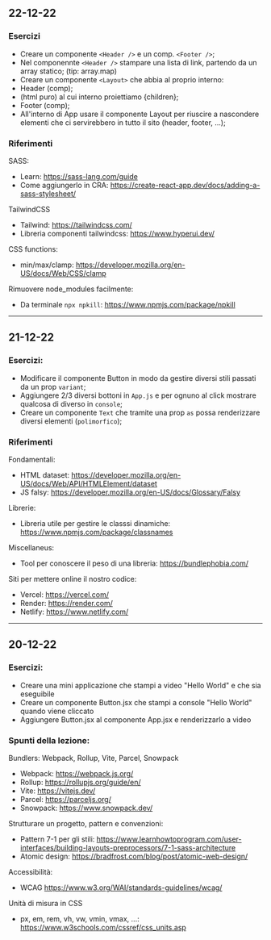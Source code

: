 ## 22-12-22

### Esercizi
- Creare un componente `<Header />` e un comp. `<Footer />`; 
- Nel componennte `<Header />` stampare una lista di link, partendo da un array statico; (tip: array.map)
- Creare un componente `<Layout>` che abbia al proprio interno: 
 - Header (comp);
 - <main> (html puro) al cui interno proiettiamo {children};
 - Footer (comp);
- All'interno di App usare il componente Layout per riuscire a nascondere elementi che ci servirebbero in tutto il sito (header, footer, ...);


### Riferimenti

SASS:
- Learn: https://sass-lang.com/guide
- Come aggiungerlo in CRA: https://create-react-app.dev/docs/adding-a-sass-stylesheet/ 

TailwindCSS
- Tailwind: https://tailwindcss.com/ 
- Libreria componenti tailwindcss: https://www.hyperui.dev/ 

CSS functions:
- min/max/clamp: https://developer.mozilla.org/en-US/docs/Web/CSS/clamp 

Rimuovere node_modules facilmente: 
- Da terminale `npx npkill`: https://www.npmjs.com/package/npkill

----

## 21-12-22

### Esercizi:
- Modificare il componente Button in modo da gestire diversi stili passati da un prop `variant`;
- Aggiungere 2/3 diversi bottoni in `App.js` e per ognuno al click mostrare qualcosa di diverso in `console`;
- Creare un componente `Text` che tramite una prop `as` possa renderizzare diversi elementi (`polimorfico`);


### Riferimenti

Fondamentali:
- HTML dataset: https://developer.mozilla.org/en-US/docs/Web/API/HTMLElement/dataset
- JS falsy: https://developer.mozilla.org/en-US/docs/Glossary/Falsy

Librerie:
- Libreria utile per gestire le classsi dinamiche: https://www.npmjs.com/package/classnames

Miscellaneus:
- Tool per conoscere il peso di una libreria: https://bundlephobia.com/

Siti per mettere online il nostro codice:
- Vercel: https://vercel.com/
- Render: https://render.com/
- Netlify: https://www.netlify.com/

----

## 20-12-22

### Esercizi:
- Creare una mini applicazione che stampi a video "Hello World" e che sia eseguibile
- Creare un componente Button.jsx che stampi a console "Hello World" quando viene cliccato
- Aggiungere Button.jsx al componente App.jsx e renderizzarlo a video

### Spunti della lezione:

Bundlers: Webpack, Rollup, Vite, Parcel, Snowpack
- Webpack: https://webpack.js.org/
- Rollup: https://rollupjs.org/guide/en/
- Vite: https://vitejs.dev/
- Parcel: https://parceljs.org/
- Snowpack: https://www.snowpack.dev/

Strutturare un progetto, pattern e convenzioni:
- Pattern 7-1 per gli stili: https://www.learnhowtoprogram.com/user-interfaces/building-layouts-preprocessors/7-1-sass-architecture
- Atomic design: https://bradfrost.com/blog/post/atomic-web-design/

Accessibilità:
- WCAG https://www.w3.org/WAI/standards-guidelines/wcag/

Unità di misura in CSS
- px, em, rem, vh, vw, vmin, vmax, ...: https://www.w3schools.com/cssref/css_units.asp



